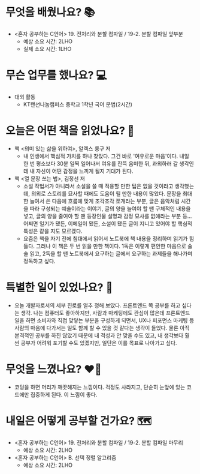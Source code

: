# 무엇을 배웠나요? 📚
- <혼자 공부하는 C언어> 19. 전처리와 분할 컴파일 / 19-2. 분할 컴파일 앞부분
    - 예상 소요 시간: 2LHO
    - 실제 소요 시간: 1LHO

# 무슨 업무를 했나요? 💻
- 대외 활동
    - KT랜선나눔캠퍼스 중학교 1학년 국어 문법(2시간)

# 오늘은 어떤 책을 읽었나요? 📖
- 책 <의미 있는 삶을 위하여>, 알렉스 룽구 저
    - 내 인생에서 핵심적 가치를 하나 찾았다. 그건 바로 '여유로운 마음'이다. 내일 한 번 평소보다 30분 일찍 일어나서 여유를 잔뜩 음미한 뒤, 과외하러 갈 생각인데 내 자신이 어떤 감정을 느끼게 될지 기대가 된다.
- 책 <열 문장 쓰는 법>, 김정선 저
    - 소설 작법서가 아니라서 소설을 쓸 때 적용할 만한 팁은 없을 것이라고 생각했는데, 의외로 스토리를 묘사할 때에도 도움이 될 만한 내용이 많았다. 문장을 최대한 늘여서 쓴 다음에 흐름에 맞게 조각조각 쪼개라는 부분, 글은 음악처럼 시간을 따라 구성되는 예술이라는 이야기, 글의 양을 늘여야 할 땐 구체적인 내용을 넣고, 글의 양을 줄여야 할 땐 등장인물 설명과 감정 묘사를 없애라는 부분 등... 어쩌면 일기가 됐든, 이메일이 됐든, 소설이 됐든 글이 지니고 있어야 할 핵심적 특성은 같을 지도 모르겠다.
    - 요즘은 책을 자기 전에 침대에서 읽어서 노트북에 책 내용을 정리하며 읽기가 힘들다. 그러나 이 책은 두 번 읽을 만한 책이다. 1독은 이렇게 편안한 마음으로 술술 읽고, 2독을 할 땐 노트북에서 요구하는 글에서 요구하는 과제들을 해나가며 정독하고 싶다.

# 특별한 일이 있었나요? 🧳
- 오늘 개발자로서의 세부 진로를 얼추 정해 보았다. 프론트엔드 쪽 공부를 하고 싶다는 생각. 나는 컴퓨터도 좋아하지만, 사람과 마케팅에도 관심이 많은데 프론트엔드 일을 하면 소비자와 직접 맞닿는 부분을 구성하게 되면서, UX나 퍼포먼스 마케팅 등 사람의 마음에 다가서는 일도 함께 할 수 있을 것 같다는 생각이 들었다. 물론 아직 본격적인 공부를 하진 않았기 때문에 내 적성과 안 맞을 수도 있고, 내 생각보다 훨씬 공부가 어려워 포기할 수도 있겠지만, 일단은 이를 목표로 나아가고 싶다.

# 무엇을 느꼈나요? ❤️‍🔥
- 코딩을 하면 머리가 깨끗해지는 느낌이다. 걱정도 사라지고, 단순히 눈앞에 있는 코드에만 집중하게 된다. 이 느낌이 좋다.

# 내일은 어떻게 공부할 건가요? 🗺
- <혼자 공부하는 C언어> 19. 전처리와 분할 컴파일 / 19-2. 분할 컴파일 마무리
    - 예상 소요 시간: 2LHO
- <혼자 공부하는 C언어> B. 선택 정렬 알고리즘
    - 예상 소요 시간: 2LHO

